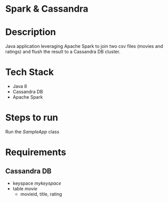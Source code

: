 # Spark & Cassandra


Description
=======================================
Java application leveraging Apache Spark to join two csv files (movies and ratings)
and flush the result to a Cassandra DB cluster.

Tech Stack
=======================================
- Java 8
- Cassandra DB
- Apache Spark

Steps to run
=======================================
Run the *SampleApp* class


Requirements
=======================================

Cassandra DB
------------------------
   - keyspace   *mykeyspace*
   - table *movie*
       - movieid, title, rating

